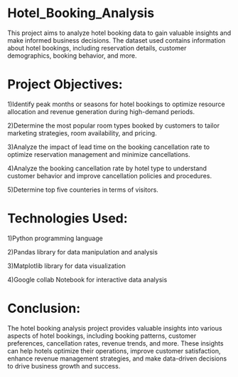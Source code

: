 # Hotel_Booking_Analysis
This project aims to analyze hotel booking data to gain valuable insights and make informed business decisions. The dataset used contains information about hotel bookings, including reservation details, customer demographics, booking behavior, and more.
# Project Objectives:
1)Identify peak months or seasons for hotel bookings to optimize resource allocation and revenue generation during high-demand periods.

2)Determine the most popular room types booked by customers to tailor marketing strategies, room availability, and pricing.

3)Analyze the impact of lead time on the booking cancellation rate to optimize reservation management and minimize cancellations.

4)Analyze the booking cancellation rate by hotel type to understand customer behavior and improve cancellation policies and procedures.

5)Determine top five counteries in terms of visitors.

# Technologies Used:
1)Python programming language

2)Pandas library for data manipulation and analysis

3)Matplotlib library for data visualization

4)Google collab Notebook for interactive data analysis

# Conclusion:
The hotel booking analysis project provides valuable insights into various aspects of hotel bookings, including booking patterns, customer preferences, cancellation rates, revenue trends, and more. These insights can help hotels optimize their operations, improve customer satisfaction, enhance revenue management strategies, and make data-driven decisions to drive business growth and success.
